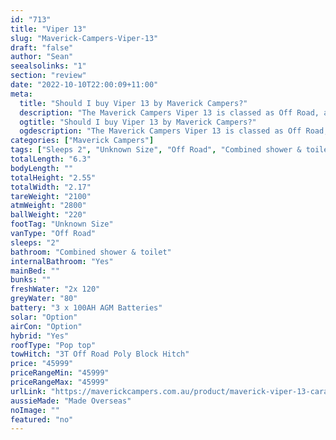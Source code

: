 ```yaml
---
id: "713"
title: "Viper 13"
slug: "Maverick-Campers-Viper-13"
draft: "false"
author: "Sean"
seealsolinks: "1"
section: "review"
date: "2022-10-10T22:00:09+11:00"
meta:
  title: "Should I buy Viper 13 by Maverick Campers?"
  description: "The Maverick Campers Viper 13 is classed as Off Road, and sleeps 2 people. It is Made Overseas and comes in at Unknown Size. It generally has Combined shower & toilet."
  ogtitle: "Should I buy Viper 13 by Maverick Campers?"
  ogdescription: "The Maverick Campers Viper 13 is classed as Off Road, and sleeps 2 people. It is Made Overseas and comes in at Unknown Size. It generally has Combined shower & toilet."
categories: ["Maverick Campers"]
tags: ["Sleeps 2", "Unknown Size", "Off Road", "Combined shower & toilet", "Pop top", "Under 50k", "Made Overseas"]
totalLength: "6.3"
bodyLength: ""
totalHeight: "2.55"
totalWidth: "2.17"
tareWeight: "2100"
atmWeight: "2800"
ballWeight: "220"
footTag: "Unknown Size"
vanType: "Off Road"
sleeps: "2"
bathroom: "Combined shower & toilet"
internalBathroom: "Yes"
mainBed: ""
bunks: ""
freshWater: "2x 120"
greyWater: "80"
battery: "3 x 100AH AGM Batteries"
solar: "Option"
airCon: "Option"
hybrid: "Yes"
roofType: "Pop top"
towHitch: "3T Off Road Poly Block Hitch"
price: "45999"
priceRangeMin: "45999"
priceRangeMax: "45999"
urlLink: "https://maverickcampers.com.au/product/maverick-viper-13-caravan/"
aussieMade: "Made Overseas"
noImage: ""
featured: "no"
---
```

